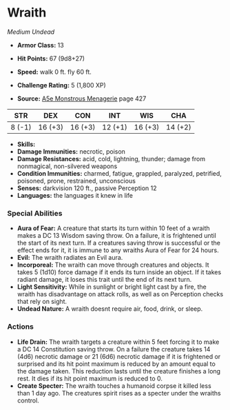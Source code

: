 # Wraith

*Medium* *Undead*

- **Armor Class:** 13
- **Hit Points:** 67 (9d8+27)
- **Speed:** walk 0 ft. fly 60 ft.

- **Challenge Rating:** 5 (1,800 XP)
- **Source:** [A5e Monstrous Menagerie](https://enpublishingrpg.com/products/level-up-monstrous-menagerie-a5e) page 427

| STR | DEX | CON | INT | WIS | CHA |
| --- | --- | --- | --- | --- | --- |
| 8 (-1) | 16 (+3) | 16 (+3) | 12 (+1) | 16 (+3) | 14 (+2) |

- **Skills:** 
- **Damage Immunities:** necrotic, poison
- **Damage Resistances:** acid, cold, lightning, thunder; damage from nonmagical, non-silvered weapons
- **Condition Immunities:** charmed, fatigue, grappled, paralyzed, petrified, poisoned, prone, restrained, unconscious
- **Senses:** darkvision 120 ft., passive Perception 12
- **Languages:** the languages it knew in life

### Special Abilities

- **Aura of Fear:** A creature that starts its turn within 10 feet of a wraith makes a DC 13 Wisdom saving throw. On a failure, it is frightened until the start of its next turn. If a creatures saving throw is successful or the effect ends for it, it is immune to any wraiths Aura of Fear for 24 hours.
- **Evil:** The wraith radiates an Evil aura.
- **Incorporeal:** The wraith can move through creatures and objects. It takes 5 (1d10) force damage if it ends its turn inside an object. If it takes radiant damage, it loses this trait until the end of its next turn.
- **Light Sensitivity:** While in sunlight or bright light cast by a fire, the wraith has disadvantage on attack rolls, as well as on Perception checks that rely on sight.
- **Undead Nature:** A wraith doesnt require air, food, drink, or sleep.

### Actions

- **Life Drain:** The wraith targets a creature within 5 feet  forcing it to make a DC 14 Constitution saving throw. On a failure  the creature takes 14 (4d6) necrotic damage  or 21 (6d6) necrotic damage if it is frightened or surprised  and its hit point maximum is reduced by an amount equal to the damage taken. This reduction lasts until the creature finishes a long rest. It dies if its hit point maximum is reduced to 0.
- **Create Specter:** The wraith touches a humanoid corpse it killed less than 1 day ago. The creatures spirit rises as a specter under the wraiths control.


